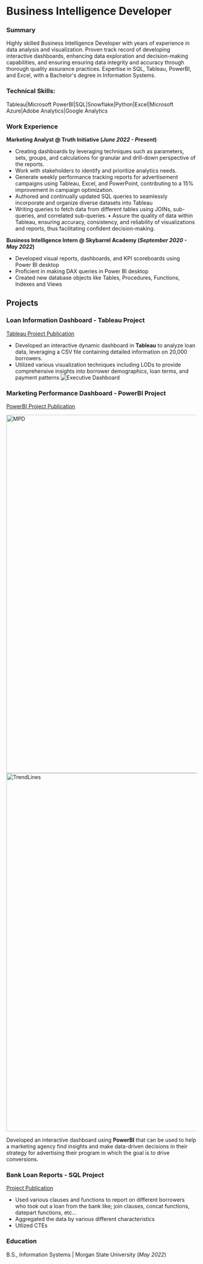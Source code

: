 # Business Intelligence Developer 

### Summary
Highly skilled Business Intelligence Developer with years of experience in data analysis and visualization. Proven track record of developing interactive dashboards, enhancing data exploration and decision-making capabilities, and ensuring ensuring data integrity and accuracy through thorough quality assurance practices. Expertise in SQL, Tableau, PowerBI, and Excel, with a Bachelor's degree in Information Systems.

### Technical Skills: 
Tableau|Microsoft PowerBI|SQL|Snowflake|Python|Excel|Microsoft Azure|Adobe Analytics|Google Analytics

### Work Experience
**Marketing Analyst @ Truth Initiative (_June 2022 - Present_)**
- Creating dashboards by leveraging techniques such as parameters, sets, groups, and calculations for granular and drill-down perspective of the reports.
- Work with stakeholders to identify and prioritize analytics needs.
- Generate weekly performance tracking reports for advertisement campaigns using Tableau, Excel, and PowerPoint, contributing to a 15% improvement in campaign optimization.
- Authored and continually updated SQL queries to seamlessly incorporate and organize diverse datasets into Tableau
- Writing queries to fetch data from different tables using JOINs, sub-queries, and correlated sub-queries. • Assure the quality of data within Tableau, ensuring accuracy, consistency, and reliability of visualizations and reports, thus facilitating confident decision-making.

**Business Intelligence Intern @ Skybarrel Academy (_September 2020 - May 2022_)**
- Developed visual reports, dashboards, and KPI scoreboards using Power BI desktop 
- Proficient in making DAX queries in Power BI desktop
- Created new database objects like Tables, Procedures, Functions, Indexes and Views



## Projects
### Loan Information Dashboard - Tableau Project 
[Tableau Project Publication](https://public.tableau.com/app/profile/sampson.okereke/viz/LoanInformationDashboard/ExecutiveDashboard#1)

- Developed an interactive dynamic dashboard in **Tableau** to analyze loan data, leveraging a CSV file containing detailed information on 20,000 borrowers.
- Utilized various visualization techniques including LODs to provide comprehensive insights into borrower demographics, loan terms, and payment patterns
![Executive Dashboard](https://github.com/sampsoncco/SOkerekePortfolio/assets/122312933/cdb60e5b-2fad-49cf-9393-0deea0b8f10b)

### Marketing Performance Dashboard - PowerBI Project
[PowerBI Project Publication](https://app.powerbi.com/groups/me/reports/a2720035-35e6-49cc-bb55-cb14db925643/70a8d4b6aaf6db76ef96?experience=power-bi)

<img width="947" alt="MPD" src="https://github.com/sampsoncco/SOkerekePortfolio/assets/122312933/ef124fbf-3c72-431a-a1b4-c65136ac0f93">
<img width="947" alt="TrendLines" src="https://github.com/sampsoncco/SOkerekePortfolio/assets/122312933/76e50def-ff3c-41a6-9903-338bb50ea26d">

Developed an interactive dashboard using **PowerBI** that can be used to help a marketing agency find insights and make data-driven decisions in their strategy for advertising their program in which the goal is to drive conversions.

### Bank Loan Reports - SQL Project 
[Project Publication](https://github.com/sampsoncco/Sampson-Okereke-SQL-Portfolio-/blob/main/Bank%20Loan%20Reports.sql)

- Used various clauses and functions to report on different borrowers who took out a loan from the bank like; join clauses, concat functions, datepart functions, etc...
- Aggregated the data by various different characteristics
- Utlized CTEs

### Education
B.S., Information Systems | Morgan State University (_May 2022_)
